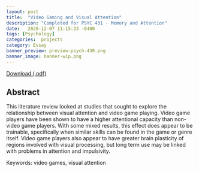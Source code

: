 ```yaml
---
layout: post
title:  "Video Gaming and Visual Attention"
description: "Completed for PSYC 431 - Memory and Attention"
date:   2020-12-07 11:15:33 -0400
tags: [Psychology] 
categories:  projects
category: Essay
banner_preview: preview-psych-430.png
banner_image: banner-wip.png
---
```


<!--more-->

[Download (.pdf)]({{site.url}}/assets/psychessay/430_Final_DaneSherman.pdf)

## Abstract

This literature review looked at studies that sought to explore the relationship between visual attention and video game playing. Video game players have been shown to have a higher attentional capacity than non-video game players. With some mixed results, this effect does appear to be trainable, specifically when similar skills can be found in the game or genre itself. Video game players also appear to have greater brain plasticity of regions involved with visual processing, but long term use may be linked with problems in attention and impulsivity.

Keywords: video games, visual attention